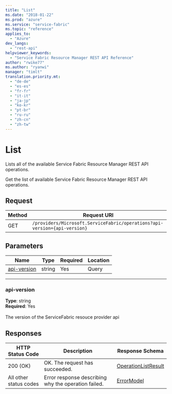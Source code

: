 ```yaml
---
title: "List"
ms.date: "2018-01-22"
ms.prod: "azure"
ms.service: "service-fabric"
ms.topic: "reference"
applies_to: 
  - "Azure"
dev_langs: 
  - "rest-api"
helpviewer_keywords: 
  - "Service Fabric Resource Manager REST API Reference"
author: "rwike77"
ms.author: "ryanwi"
manager: "timlt"
translation.priority.mt: 
  - "de-de"
  - "es-es"
  - "fr-fr"
  - "it-it"
  - "ja-jp"
  - "ko-kr"
  - "pt-br"
  - "ru-ru"
  - "zh-cn"
  - "zh-tw"
---
```

# List
Lists all of the available Service Fabric Resource Manager REST API operations.

Get the list of available Service Fabric Resource Manager REST API operations.

## Request
| Method | Request URI |
| ------ | ----------- |
| GET | `/providers/Microsoft.ServiceFabric/operations?api-version={api-version}` |


## Parameters
| Name | Type | Required | Location |
| --- | --- | --- | --- |
| [api-version](#api-version) | string | Yes | Query |

____
### api-version
__Type__: string <br/>
__Required__: Yes<br/>
<br/>
The version of the ServiceFabric resouce provider api

## Responses

| HTTP Status Code | Description | Response Schema |
| --- | --- | --- |
| 200 (OK) | OK. The request has succeeded.<br/> | [OperationListResult](sfrp-2017-07-01-preview-model-operationlistresult.md) |
| All other status codes | Error response describing why the operation failed.<br/> | [ErrorModel](sfrp-2017-07-01-preview-model-errormodel.md) |
